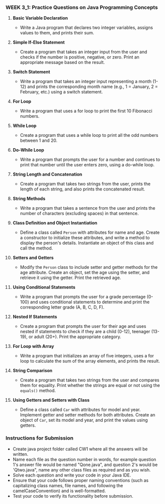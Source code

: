 ### WEEK 3_1: Practice Questions on Java Programming Concepts

1. **Basic Variable Declaration**
   - Write a Java program that declares two integer variables, assigns values to them, and prints their sum.

2. **Simple If-Else Statement**
   - Create a program that takes an integer input from the user and checks if the number is positive, negative, or zero. Print an appropriate message based on the result.

3. **Switch Statement**
   - Write a program that takes an integer input representing a month (1-12) and prints the corresponding month name (e.g., 1 = January, 2 = February, etc.) using a switch statement.

4. **For Loop**
   - Write a program that uses a for loop to print the first 10 Fibonacci numbers.

5. **While Loop**
   - Create a program that uses a while loop to print all the odd numbers between 1 and 20.

6. **Do-While Loop**
   - Write a program that prompts the user for a number and continues to print that number until the user enters zero, using a do-while loop.

7. **String Length and Concatenation**
   - Create a program that takes two strings from the user, prints the length of each string, and also prints the concatenated result.

8. **String Methods**
   - Write a program that takes a sentence from the user and prints the number of characters (excluding spaces) in that sentence.

9. **Class Definition and Object Instantiation**
   - Define a class called `Person` with attributes for name and age. Create a constructor to initialize these attributes, and write a method to display the person's details. Instantiate an object of this class and call the method.

10. **Setters and Getters**
    - Modify the `Person` class to include setter and getter methods for the age attribute. Create an object, set the age using the setter, and retrieve it using the getter. Print the retrieved age.

11. **Using Conditional Statements**
    - Write a program that prompts the user for a grade percentage (0-100) and uses conditional statements to determine and print the corresponding letter grade (A, B, C, D, F).

12. **Nested If Statements**
    - Create a program that prompts the user for their age and uses nested if statements to check if they are a child (0-12), teenager (13-19), or adult (20+). Print the appropriate category.

13. **For Loop with Array**
    - Write a program that initializes an array of five integers, uses a for loop to calculate the sum of the array elements, and prints the result.

14. **String Comparison**
    - Create a program that takes two strings from the user and compares them for equality. Print whether the strings are equal or not using the `equals()` method.

15. **Using Getters and Setters with Class**
    - Define a class called `Car` with attributes for model and year. Implement getter and setter methods for both attributes. Create an object of `Car`, set its model and year, and print the values using getters.

### Instructions for Submission
- Create java project folder called CW1 where all the answers will be written.
- Name each file as the question number in words, for example question 1's answer file would be named "Qone.java", and question 2's would be 'Qtwo.java", name any other class files as required and as you wish.
- Solve each question and write your code in your Java IDE.
- Ensure that your code follows proper naming conventions (such as capitalizing class names, file names, and following the camelCaseConvention) and is well-formatted.
- Test your code to verify its functionality before submission.